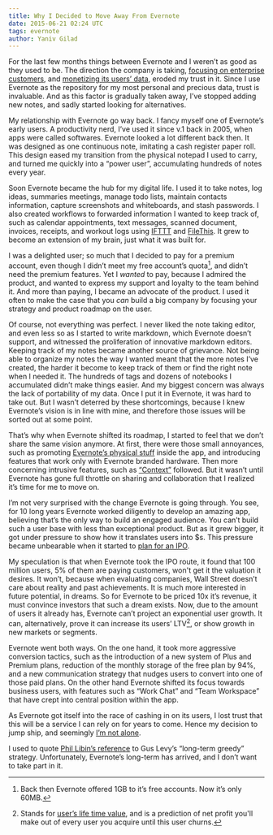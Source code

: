 ```yaml
---
title: Why I Decided to Move Away From Evernote
date: 2015-06-21 02:24 UTC
tags: evernote
author: Yaniv Gilad
---
```


For the last few months things between Evernote and I weren’t as good as they used to be. The direction the company is taking, [focusing on enterprise customers](http://www.newsfactor.com/news/Evernote+Renews+Focus+on+Biz+Users/story.xhtml?story_id=100009Z18N6S#), and [monetizing its users’ data](http://techcrunch.com/2014/10/02/evernote-unveils-evernote-context-an-ai-play-that-surfaces-content-from-ouside-sources-as-you-write/), eroded my trust in it. Since I use Evernote as the repository for my most personal and precious data, trust is invaluable. And as this factor is gradually taken away, I’ve stopped adding new notes, and sadly started looking for alternatives.  

My relationship with Evernote go way back. I fancy myself one of Evernote’s early users. A productivity nerd, I’ve used it since v.1 back in 2005, when apps were called softwares. Evernote looked a lot different back then. It was designed as one continuous note, imitating a cash register paper roll. This design eased my transition from the physical notepad I used to carry, and turned me quickly into a “power user”, accumulating hundreds of notes every year.

Soon Evernote became the hub for my digital life. I used it to take notes, log ideas, summaries meetings, manage todo lists, maintain contacts information, capture screenshots and whiteboards, and stash passwords. I also created workflows to forwarded information I wanted to keep track of, such as calendar appointments, text messages, scanned document, invoices, receipts, and workout logs using [IFTTT](https://ifttt.com/p/yanivdll/shared) and [FileThis](https://filethis.com/). It grew to become an extension of my brain, just what it was built for.

I was a delighted user; so much that I decided to pay for a premium account, even though I didn’t meet my free account’s quota[^quota], and didn’t need the premium features. Yet I *wanted* to pay, because I admired the product, and wanted to express my support and loyalty to the team behind it. And more than paying, I became an advocate of the product. I used it often to make the case that you *can* build a big company by focusing your strategy and product roadmap on the user. 

Of course, not everything was perfect. I never liked the note taking editor, and even less so as I started to write markdown, which Evernote doesn’t support, and witnessed the proliferation of innovative markdown editors. Keeping track of my notes became another source of grievance. Not being able to organize my notes the way I wanted meant that the more notes I’ve created, the harder it become to keep track of them or find the right note when I needed it. The hundreds of tags and dozens of notebooks I accumulated didn’t make things easier. And my biggest concern was always the lack of portability of my data. Once I put it in Evernote, it was hard to take out. But I wasn’t deterred by these shortcomings, because I knew Evernote’s vision is in line with mine, and therefore those issues will be sorted out at some point.

That’s why when Evernote shifted its roadmap, I started to feel that we don’t share the same vision anymore. At first, there were those small annoyances, such as promoting [Evernote’s physical stuff](http://blogs.imediaconnection.com/blog/2014/06/04/physical-digital-evernote/) inside the app, and introducing features that work only with Evernote branded hardware. Then more concerning intrusive features, such as [“Context”](http://www.512pixels.net/blog/2014/10/on-evernotes-new-context-feature-and-why-its-a-problem) followed. But it wasn’t until Evernote has gone full throttle on sharing and collaboration that I realized it’s time for me to move on. 

I’m not very surprised with the change Evernote is going through. You see, for 10 long years Evernote worked diligently to develop an amazing app, believing that’s the only way to build an engaged audience. You can’t build such a user base with less than exceptional product. But as it grew bigger, it got under pressure to show how it translates users into $s. This pressure became unbearable when it started to [plan for an IPO](http://www.wsj.com/articles/note-taking-app-evernote-considering-ipo-in-next-few-years-1411563762).

My speculation is that when Evernote took the IPO route, it found that 100 million users, 5% of them are paying customers, won't get it the valuation it desires. It won’t, because when evaluating companies, Wall Street doesn’t care about reality and past achievements. It is much more interested in future potential, in dreams. So for Evernote to be priced 10x it’s revenue, it must convince investors that such a dream exists. Now, due to the amount of users it already has, Evernote can’t project an exponential user growth. It can, alternatively, prove it can increase its users’ LTV[^ltv], or show growth in new markets or segments.

Evernote went both ways. On the one hand, it took more aggressive conversion tactics, such as the introduction of a new system of Plus and Premium plans, reduction of the monthly storage of the free plan by 94%, and a new communication strategy that nudges users to convert into one of those paid plans. On the other hand Evernote shifted its focus towards business users, with features such as “Work Chat” and “Team Workspace” that have crept into central position within the app.

As Evernote got itself into the race of cashing in on its users, I lost trust that this will be a service I can rely on for years to come. Hence my decision to jump ship, and seemingly [I’m not alone](http://sethclifford.me/2014/11/moving-from-evernote-to-dropbox/).

I used to quote [Phil Libin’s reference](http://www.wsj.com/articles/SB10001424052970204755404578101270204307986) to Gus Levy’s “long-term greedy” strategy. Unfortunately, Evernote’s long-term has arrived, and I don’t want to take part in it.


[^quota]: Back then Evernote offered 1GB to it’s free accounts. Now it’s only 60MB. 
[^ltv]: Stands for [user’s life time value](https://en.wikipedia.org/wiki/Customer_lifetime_value), and is a prediction of net profit you'll make out of every user you acquire until this user churns.